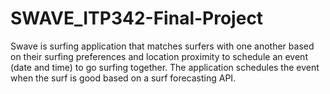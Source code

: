 # SWAVE_ITP342-Final-Project
Swave is surfing application that matches surfers with one another based on their surfing preferences and location proximity to schedule an event (date and time) to go surfing together. The application schedules the event when the surf is good based on a surf forecasting API.
